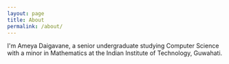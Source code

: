 ```yaml
---
layout: page
title: About
permalink: /about/
---
```


I'm Ameya Daigavane, a senior undergraduate studying Computer Science with a minor in Mathematics at the Indian Institute of Technology, Guwahati.

